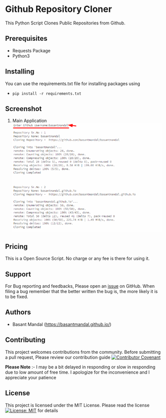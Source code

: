 # Github Repository Cloner

This Python Script Clones Public Repositories from Github.


## Prerequisites

- Requests Package
- Python3

## Installing

You can use the requirements.txt file for installing packages using

- `pip install -r requirements.txt`

## Screenshot

1. Main Application
   ![Screenshot1](/docs/images/ScreenShot_001.png)

## Pricing
This is a Open Source Script. No charge or any fee is there for using it.

## Support
For Bug reporting and feedbacks, Please open an [issue](https://github.com/basantmandal/Github-Repository-Cloner/issues) on GitHub. When filing a bug remember that the better written the bug is, the more likely it is to be fixed.

## Authors
- Basant Mandal (https://basantmandal.github.io/)


## Contributing
This project welcomes contributions from the community. Before submitting a pull request, Please review our contribution guide [![Contributor Covenant](https://img.shields.io/badge/Contributor%20Covenant-2.1-4baaaa.svg)](/CODE_OF_CONDUCT.md)

**Please Note** :- I may be a bit delayed in responding or slow in responding due to low amount of free time. I apologize for the inconvenience and I appreciate your patience

## License
This project is licensed under the MIT License. Please read the license [![License: MIT](https://img.shields.io/badge/License-MIT-yellow.svg)](/LICENSE.md) for details
